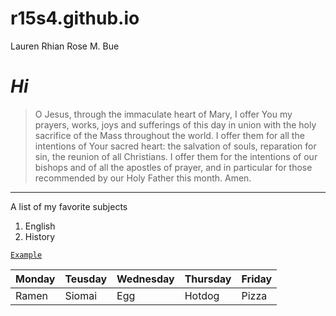 # r15s4.github.io
Lauren Rhian Rose M. Bue

# *Hi*
> O Jesus, through the immaculate heart of Mary, I offer You my prayers, works, joys and sufferings of this day in union with the holy sacrifice of the Mass throughout the world. I offer them for all the intentions of Your sacred heart: the salvation of souls, reparation for sin, the reunion of all Christians. I offer them for the intentions of our bishops and of all the apostles of prayer, and in particular for those recommended by our Holy Father this month. Amen.
---
A list of my favorite subjects
1. English
2. History 

[`Example`](https://www.example.com)

| Monday | Teusday | Wednesday | Thursday | Friday|
|---------|---------|-----------|--------|--------|
| Ramen | Siomai | Egg | Hotdog | Pizza ||  
